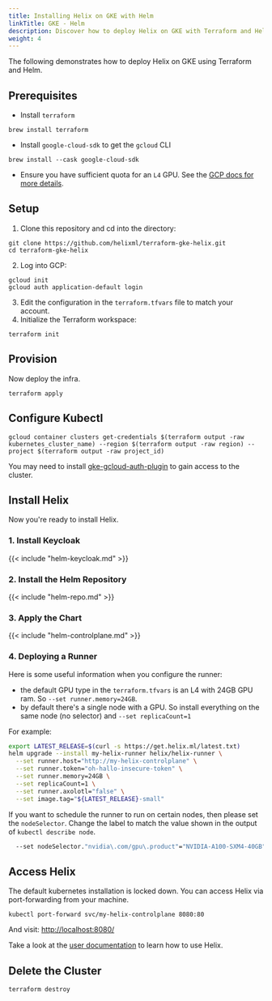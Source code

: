 ```yaml
---
title: Installing Helix on GKE with Helm
linkTitle: GKE - Helm
description: Discover how to deploy Helix on GKE with Terraform and Helm
weight: 4
---
```


The following demonstrates how to deploy Helix on GKE using Terraform and Helm.

## Prerequisites

* Install `terraform`

```
brew install terraform
```

* Install `google-cloud-sdk` to get the `gcloud` CLI

```
brew install --cask google-cloud-sdk
```

* Ensure you have sufficient quota for an `L4` GPU. See the [GCP docs for more details](https://cloud.google.com/kubernetes-engine/docs/how-to/gpus#gpu_quota).

## Setup

1. Clone this repository and cd into the directory:

```
git clone https://github.com/helixml/terraform-gke-helix.git
cd terraform-gke-helix
```

2. Log into GCP:

```
gcloud init
gcloud auth application-default login
```

3. Edit the configuration in the `terraform.tfvars` file to match your account.
4. Initialize the Terraform workspace:

```
terraform init
```

## Provision

Now deploy the infra.

```
terraform apply
```

## Configure Kubectl

```
gcloud container clusters get-credentials $(terraform output -raw kubernetes_cluster_name) --region $(terraform output -raw region) --project $(terraform output -raw project_id)
```

You may need to install [gke-gcloud-auth-plugin](https://cloud.google.com/kubernetes-engine/docs/how-to/cluster-access-for-kubectl#install_plugin) to gain access to the cluster.

## Install Helix

Now you're ready to install Helix.

### 1. Install Keycloak

{{< include "helm-keycloak.md" >}}


### 2. Install the Helm Repository

{{< include "helm-repo.md" >}}

### 3. Apply the Chart

{{< include "helm-controlplane.md" >}}

### 4. Deploying a Runner

Here is some useful information when you configure the runner:

* the default GPU type in the `terraform.tfvars` is an L4 with 24GB GPU ram. So `--set runner.memory=24GB`.
* by default there's a single node with a GPU. So install everything on the same node (no selector) and `--set replicaCount=1`

For example:

```bash
export LATEST_RELEASE=$(curl -s https://get.helix.ml/latest.txt)
helm upgrade --install my-helix-runner helix/helix-runner \
  --set runner.host="http://my-helix-controlplane" \
  --set runner.token="oh-hallo-insecure-token" \
  --set runner.memory=24GB \
  --set replicaCount=1 \
  --set runner.axolotl="false" \
  --set image.tag="${LATEST_RELEASE}-small"
```

If you want to schedule the runner to run on certain nodes, then please set the `nodeSelector`. Change the label to match the value shown in the output of `kubectl describe node`.

```bash
  --set nodeSelector."nvidia\.com/gpu\.product"="NVIDIA-A100-SXM4-40GB"
```

## Access Helix

The default kubernetes installation is locked down. You can access Helix via port-forwarding from your machine.

```
kubectl port-forward svc/my-helix-controlplane 8080:80
```

And visit: [http://localhost:8080/](http://localhost:8080/)

Take a look at the [user documentation](/helix/getting-started/getting-started/) to learn how to use Helix.

## Delete the Cluster

```
terraform destroy
```

